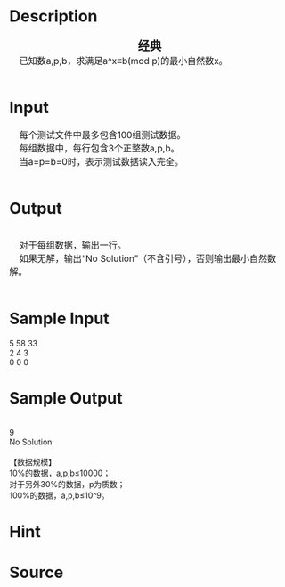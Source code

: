 
# Description

<div class="content"><div align="center"><b><span style="font-size: 16pt">经典</span></b></div>
<div><span style="font-size: 12pt">    </span><span style="font-size: 12pt">已知数a,p,b，求满足a^x≡b(mod p)的最小自然数x。</span></div>
<div> </div></div>

# Input

<div class="content"><div><span style="font-size: 12pt">    </span><span style="font-size: 12pt">每个测试文件中最多包含100组测试数据。</span></div>
<div><span style="font-size: 12pt">    </span><span style="font-size: 12pt">每组数据中，每行包含3个正整数a,p,b。</span></div>
<div><span style="font-size: 12pt">    </span><span style="font-size: 12pt">当a=p=b=0时，表示测试数据读入完全。</span></div>
<div> </div></div>

# Output

<div class="content"><div> </div>
<div><span style="font-size: 12pt">    </span><span style="font-size: 12pt">对于每组数据，输出一行。</span></div>
<div><span style="font-size: 12pt">    </span><span style="font-size: 12pt">如果无解，输出“No Solution”（不含引号），否则输出最小自然数解。</span></div>
<div> </div></div>

# Sample Input

<div class="content"><span class="sampledata">    5 58 33<br/>
    2 4 3<br/>
    0 0 0<br/>
 </span></div>

# Sample Output

<div class="content"><span class="sampledata"><br/>
9<br/>
No Solution<br/>
 <br/>
【数据规模】<br/>
    10%的数据，a,p,b≤10000；<br/>
    对于另外30%的数据，p为质数；<br/>
    100%的数据，a,p,b≤10^9。</span></div>

# Hint

<div class="content"><p></p></div>

# Source

<div class="content"><p><a href="problemset.php?search="></a></p></div>

